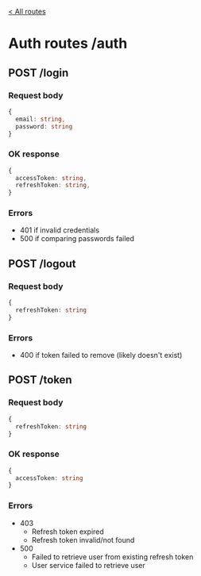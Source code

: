 [< All routes](README.md)

# Auth routes /auth

## POST /login

### Request body

```ts
{
  email: string,
  password: string
}
```

### OK response

```ts
{
  accessToken: string,
  refreshToken: string,
}
```

### Errors

- 401 if invalid credentials
- 500 if comparing passwords failed

## POST /logout

### Request body

```ts
{
  refreshToken: string
}
```

### Errors

- 400 if token failed to remove (likely doesn't exist)

## POST /token

### Request body

```ts
{
  refreshToken: string
}
```

### OK response

```ts
{
  accessToken: string
}
```

### Errors

- 403
  - Refresh token expired
  - Refresh token invalid/not found
- 500
  - Failed to retrieve user from existing refresh token
  - User service failed to retrieve user
